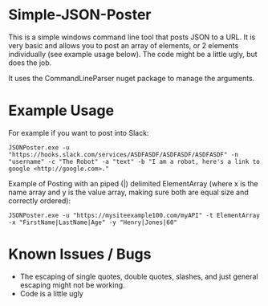 # Simple-JSON-Poster
This is a simple windows command line tool that posts JSON to a URL.  It is very basic and allows you to post an array of elements, or 2 elements individually (see example usage below).  The code might be a little ugly, but does the job.

It uses the CommandLineParser nuget package to manage the arguments.

Example Usage
=============
For example if you want to post into Slack:

    JSONPoster.exe -u "https://hooks.slack.com/services/ASDFASDF/ASDFASDF/ASDFASDF" -n "username" -c "The Robot" -a "text" -b "I am a robot, here's a link to google <http://google.com>."

Example of Posting with an piped (|) delimited ElementArray (where x is the name array and y is the value array, making sure both are equal size and correctly ordered):

    JSONPoster.exe -u "https://mysiteexample100.com/myAPI" -t ElementArray -x "FirstName|LastName|Age" -y "Henry|Jones|60"

Known Issues / Bugs
=====================
- The escaping of single quotes, double quotes, slashes, and just general escaping might not be working.
- Code is a little ugly
